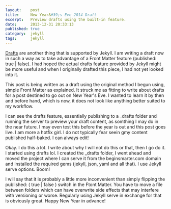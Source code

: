 ```yaml
---
layout:    post
title:     New Year&#39;s Eve 2014 Draft
excerpt:   Preview drafts using the built-in feature.
date:      2013-12-31 20:33:13
published: true
category:  jekyll
tags:      jekyll
---
```


[Drafts][drafts] are another thing that is supported by Jekyll. I am writing a draft now in such a way as to take advantage of a Front Matter feature (published: true | false). I had hoped the actual drafts feature provided by Jekyll might be more useful and when I originally drafted this piece, I had not yet looked into it.

This post is being written as a draft using the original method I begun using, simple Front Matter as explained. It struck me as fitting to write about drafts for a post destined to go out on New Year&#39;s Eve. I wanted to learn it by then and before hand, which is now, it does not look like anything better suited to my workflow.

I can see the drafts feature, essentially publishing to a _drafts folder and running the server to preview your draft content, as somthing I may do in the near future. I may even test this before the year is out and this post goes live. I am more a hotfix girl. I do not typically fear seein gmy content published half-baked. I can always edit!

Okay. I do this a lot. I write about why I will not do this or that, then I go do it. I started using drafts lol. I created the _drafts folder, I went ahead and moved the project where I can serve it from the beginsmarter.com domain and installed the required gems (jekyll, json, yaml and all that). I use Jekyll serve options. Boom!

I will say that it is probably a little more inconvenient than simply flipping the published: ( true | false ) switch in the Ftont Matter. You have to move a file between folders which can have overwrite side effects that may interfere with versioning or worse. Regularly using Jekyll serve in exchange for that is obviously great. Happy New Year in advance!

[drafts]: http://jekyllrb.com/docs/drafts/
